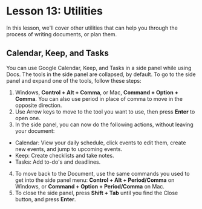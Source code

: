 # Lesson 13: Utilities

In this lesson, we'll cover other utilities that can help you through
the process of writing documents, or plan them.

## Calendar, Keep, and Tasks

You can use Google Calendar, Keep, and Tasks in a side panel while
using Docs. The tools in the side panel are collapsed, by default. To
go to the side panel and expand one of the tools, follow these steps:

1. Windows, **Control + Alt + Comma**, or Mac, **Command + Option +
   Comma**. You can also use period in place of comma to move in the
   opposite direction.
2. Use Arrow keys to move to the tool you want to use, then press **Enter** to open one.
3. In the side panel, you can now do the following actions, without
   leaving your document:

  - Calendar: View your daily schedule, click events to edit them, create new events, and jump to upcoming events.
  - Keep: Create checklists and take notes.
  - Tasks: Add to-do's and deadlines.

4. To move back to the Document, use the same commands you used to get
   into the side panel menu: **Control + Alt + Period/Comma** on
   Windows, or **Command + Option + Period/Comma** on Mac.
5. To close the side panel, press **Shift + Tab** until you find the
   Close button, and press **Enter**.

